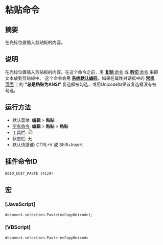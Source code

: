 # 粘贴命令

## 摘要

在光标位置插入剪贴板的内容。

## 说明

在光标位置插入剪贴板的内容。在这个命令之前，用
[**复制** 命令](edit_copy) 或 [**剪切** 命令](edit_cut) 来把文本放到剪贴板中。 这个命令会用 [**系统默认编码**](../../glossary/systemdefaultencoding)，如果在属性对话框中的 [**常规** 页面](../../dlg/properties/general/index) 上的
**“总是粘贴为ANSI”** 复选框被勾选，或用Unicode如果该复选框没有被勾选。

## 运行方法

- 默认菜单: **编辑** \> **粘贴**
- [所有命令](../tools/all_commands): **编辑** \> **粘贴**
\> **粘贴**
- 工具栏: ![](../../images/paste.png)
- 状态栏: 无
- 默认快捷键: CTRL+V 或 Shift+Insert

## 插件命令ID

```
EEID_EDIT_PASTE (4129)
```

## 宏

### \[JavaScript\]

```
document.selection.Paste(eeCopyUnicode);
```

### \[VBScript\]

```
document.selection.Paste eeCopyUnicode
```
